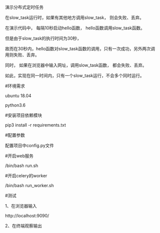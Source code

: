 演示分布式定时任务

在slow_task运行时，如果有其他地方调用slow_task， 则会失败、丢弃。


在演示代码中， 每隔10秒启动hello函数， hello函数调用slow_task函数。

但是由于slow_task的执行时间为30秒，

故而在30秒内，hello函数对slow_task函数的调用，只有一次成功，另外两次调用则失败、丢弃。

同时， 如果在浏览器中输入网址，调用slow_task函数， 都会失败、丢弃。

如此，实现在同一时间内，只有一个slow_task运行，不会多个同时运行。



#环境需求

ubuntu 18.04

python3.6


#安装项目依赖模块

pip3 install -r requirements.txt


#配置参数

配置项目中config.py文件


#开启web服务

/bin/bash run.sh

#开启celery的worker

/bin/bash run_worker.sh



#测试

1、在浏览器输入

http://localhost:9090/

2、在终端观察输出





